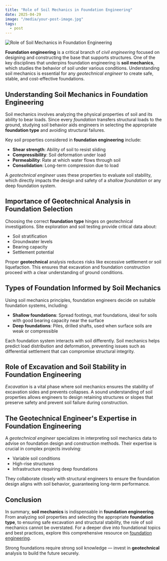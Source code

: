 ```yaml
---
title: "Role of Soil Mechanics in Foundation Engineering"
date: 2025-04-29
image: "/media/your-post-image.jpg"
tags:
  - post
---
```


![Role of Soil Mechanics in Foundation Engineering](/media/your-post-image.jpg)

**Foundation engineering** is a critical branch of *civil engineering* focused on designing and constructing the base that supports structures. One of the key disciplines that underpins foundation engineering is **soil mechanics**, which studies the behavior of soil under various conditions. Understanding soil mechanics is essential for any *geotechnical engineer* to create safe, stable, and cost-effective foundations.

## Understanding Soil Mechanics in Foundation Engineering

Soil mechanics involves analyzing the physical properties of soil and its ability to bear loads. Since every *foundation* transfers structural loads to the ground, studying soil behavior aids engineers in selecting the appropriate **foundation type** and avoiding structural failures.

Key soil properties considered in **foundation engineering** include:

- **Shear strength**: Ability of soil to resist sliding
- **Compressibility**: Soil deformation under load
- **Permeability**: Rate at which water flows through soil
- **Consolidation**: Long-term compression due to load

A *geotechnical engineer* uses these properties to evaluate soil stability, which directly impacts the design and safety of a *shallow foundation* or any deep foundation system.

## Importance of Geotechnical Analysis in Foundation Selection

Choosing the correct **foundation type** hinges on geotechnical investigations. Site exploration and soil testing provide critical data about:

- Soil stratification
- Groundwater levels
- Bearing capacity
- Settlement potential

Proper **geotechnical** analysis reduces risks like excessive settlement or soil liquefaction. This ensures that excavation and foundation construction proceed with a clear understanding of ground conditions.

## Types of Foundation Informed by Soil Mechanics

Using soil mechanics principles, foundation engineers decide on suitable foundation systems, including:

- **Shallow foundations**: Spread footings, mat foundations, ideal for soils with good bearing capacity near the surface
- **Deep foundations**: Piles, drilled shafts, used when surface soils are weak or compressible

Each foundation system interacts with soil differently. Soil mechanics helps predict load distribution and deformation, preventing issues such as differential settlement that can compromise structural integrity.

## Role of Excavation and Soil Stability in Foundation Engineering

*Excavation* is a vital phase where soil mechanics ensures the stability of excavation sides and prevents collapses. A sound understanding of soil properties allows engineers to design retaining structures or slopes that preserve safety and prevent soil failure during construction.

## The Geotechnical Engineer's Expertise in Foundation Engineering

A *geotechnical engineer* specializes in interpreting soil mechanics data to advise on foundation design and construction methods. Their expertise is crucial in complex projects involving:

- Variable soil conditions
- High-rise structures
- Infrastructure requiring deep foundations

They collaborate closely with structural engineers to ensure the foundation design aligns with soil behavior, guaranteeing long-term performance.

## Conclusion

In summary, **soil mechanics** is indispensable in **foundation engineering**. From analyzing soil properties and selecting the appropriate **foundation type**, to ensuring safe excavation and structural stability, the role of soil mechanics cannot be overstated. For a deeper dive into foundational topics and best practices, explore this comprehensive resource on [foundation engineering](https://newspeak.today/foundation-engineering).

Strong foundations require strong soil knowledge — invest in **geotechnical** analysis to build the future securely.
